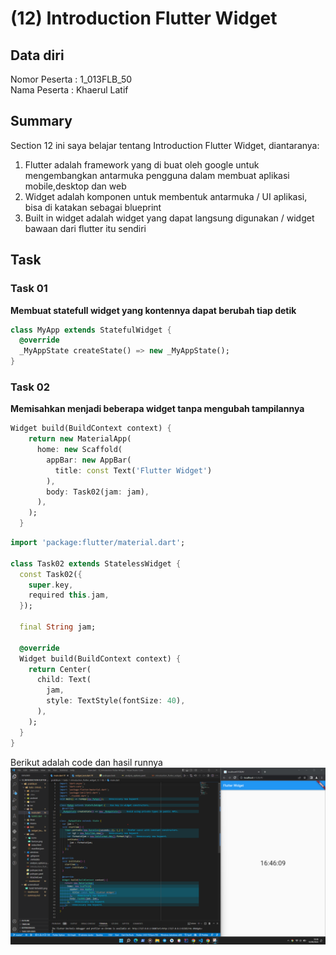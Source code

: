 # (12) Introduction Flutter Widget
## Data diri 
Nomor Peserta : 1_013FLB_50  <br />
Nama Peserta : Khaerul Latif

## Summary 
Section 12 ini saya belajar tentang Introduction Flutter Widget, diantaranya:
1. Flutter adalah framework yang di buat oleh google untuk mengembangkan antarmuka pengguna dalam membuat aplikasi mobile,desktop dan web
2. Widget adalah komponen untuk membentuk antarmuka / UI aplikasi, bisa di katakan sebagai blueprint 
3. Built in widget adalah widget yang dapat langsung digunakan / widget bawaan dari flutter itu sendiri

## Task
### Task 01
**Membuat statefull widget yang kontennya dapat berubah tiap detik**
```dart
class MyApp extends StatefulWidget {
  @override
  _MyAppState createState() => new _MyAppState();
} 
```

### Task 02
**Memisahkan menjadi beberapa widget tanpa mengubah tampilannya**
```dart 
Widget build(BuildContext context) {
    return new MaterialApp(
      home: new Scaffold(
        appBar: new AppBar(
          title: const Text('Flutter Widget')
        ),
        body: Task02(jam: jam),
      ),
    );
  }
```

```dart
import 'package:flutter/material.dart';

class Task02 extends StatelessWidget {
  const Task02({
    super.key,
    required this.jam,
  });

  final String jam;

  @override
  Widget build(BuildContext context) {
    return Center(
      child: Text(
        jam,
        style: TextStyle(fontSize: 40),
      ),
    );
  }
}
```
Berikut adalah code dan hasil runnya
![imgTask01&Task02](12_Introduction%20Flutter%20Widget/screenshoot/Task01&Task02.png)
